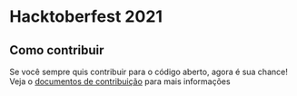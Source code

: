 # Hacktoberfest 2021

## Como contribuir
Se você sempre quis contribuir para o código aberto, agora é sua chance!  
Veja o [documentos de contribuição](CONTRIBUTING.md) para mais informações
